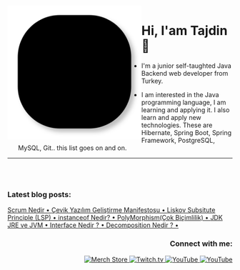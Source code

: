 <br />
<img src="https://github.com/tajdingurdal/tajdingurdal/blob/main/lines.svg" align="left" width="300" alt="ful1e5"/>

# Hi, I'am Tajdin 👋

- I'm a junior self-taughted Java Backend web developer from Turkey.

- I am interested in the Java programming language, I am learning and applying it. I also learn and apply new technologies. These are Hibernate, Spring Boot, Spring Framework, PostgreSQL, MySQL, Git.. this list goes on and on.

<hr>
<br />

<br />

<div>

<h3 align="left">Latest blog posts:</h3>
<p align="left">

<a href="https://medium.com/@tajdingurdal/scrum-nedir-810f719c05be">
   Scrum Nedir •
  </a>

<a href="https://medium.com/@tajdingurdal/%C3%A7evik-yaz%C4%B1l%C4%B1m-geli%C5%9Ftirme-manifestosu-3bcdc7775d9b">
   Çevik Yazılım Geliştirme Manifestosu •
  </a>

 <a href="https://medium.com/@tajdingurdal/liskov-subsitute-principle-lsp-31be62eb35dc">
   Liskov Subsitute Principle (LSP) •
  </a>
  
 <a href="https://medium.com/@tajdingurdal/instanceof-nedir-e5d01ec38ed4">
   instanceof Nedir? •
  </a>
  
 <a href="https://medium.com/@tajdingurdal/polymorphism-51ab840e62f">
   PolyMorphism(Çok Biçimlilik) •
  </a>
 
   <a href="https://medium.com/@tajdingurdal/jdk-jre-ve-jvm-3e304eab9359">
   JDK JRE ve JVM •
  </a>
 
  <a href="https://medium.com/@tajdingurdal/interface-nedir-c7e59d28450a">
   Interface Nedir ? •
  </a>
 
  <a href="https://medium.com/@tajdingurdal/decomposition-8ae4de3d20c6">
    Decomposition Nedir ? •
  </a>
  
  
</p>

  <h3 align="right">Connect with me:</h3>
<p align="right">
 <a href="https://discord.gg/uxRA3SUQ">
    <img src="https://seeklogo.com/images/D/discord-icon-new-2021-logo-09772BF096-seeklogo.com.png" width="40" height="40" alt="Merch Store">
  </a>
  <a href="https://www.hackerrank.com/tajdingurdal">
    <img src="https://hrcdn.net/community-frontend/assets/favicon-ddc852f75a.png" width="40" height="40" alt="Twitch.tv">
  </a>
  <a href="https://www.linkedin.com/in/tajdin-gurdal//">
    <img src="https://cdn-icons-png.flaticon.com/512/174/174857.png" width="40" height="40" alt="YouTube">
  </a>
   <a href="https://medium.com/@tajdingurdal">
    <img src="https://encrypted-tbn0.gstatic.com/images?q=tbn:ANd9GcScyYN8UaKthlZId4nWRCo411-FFBOMA1bmN9s5qRIB6ieg1vxr9Xd0fKpQ7bmob9neZ94&usqp=CAU" width="40" height="40" alt="YouTube">
  </a>
</p>
  
</div>
